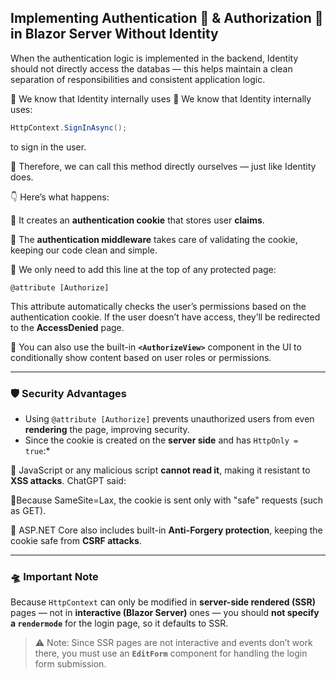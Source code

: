 ## Implementing Authentication 🔐 & Authorization 🔑 in **Blazor Server Without Identity**

When the authentication logic is implemented in the backend, Identity should not directly access the databas — this helps maintain a clean separation of responsibilities and consistent application logic.

🧠 We know that Identity internally uses
🧠 We know that Identity internally uses:

```csharp
HttpContext.SignInAsync();
```

to sign in the user.

🚀 Therefore, we can call this method directly ourselves — just like Identity does.

👇 Here’s what happens:

🌈 It creates an **authentication cookie** that stores user **claims**.

🌈 The **authentication middleware** takes care of validating the cookie, keeping our code clean and simple.

🌈 We only need to add this line at the top of any protected page:

```razor
@attribute [Authorize]
```

This attribute automatically checks the user’s permissions based on the authentication cookie.
If the user doesn’t have access, they’ll be redirected to the **AccessDenied** page.

🌈 You can also use the built-in **`<AuthorizeView>`** component in the UI to conditionally show content based on user roles or permissions.

---

### 🛡 Security Advantages

* Using `@attribute [Authorize]` prevents unauthorized users from even **rendering** the page, improving security.
* Since the cookie is created on the **server side** and has `HttpOnly = true`:* 

💎 JavaScript or any malicious script **cannot read it**, making it resistant to **XSS attacks**.
ChatGPT said:

💎Because SameSite=Lax, the cookie is sent only with "safe" requests (such as GET).

💎 ASP.NET Core also includes built-in **Anti-Forgery protection**, keeping the cookie safe from **CSRF attacks**.

---

### 🛸 Important Note

Because `HttpContext` can only be modified in **server-side rendered (SSR)** pages — not in **interactive (Blazor Server)** ones —
you should **not specify a `rendermode`** for the login page, so it defaults to SSR.

> ⚠️ Note: Since SSR pages are not interactive and events don’t work there, you must use an **`EditForm`** component for handling the login form submission.
